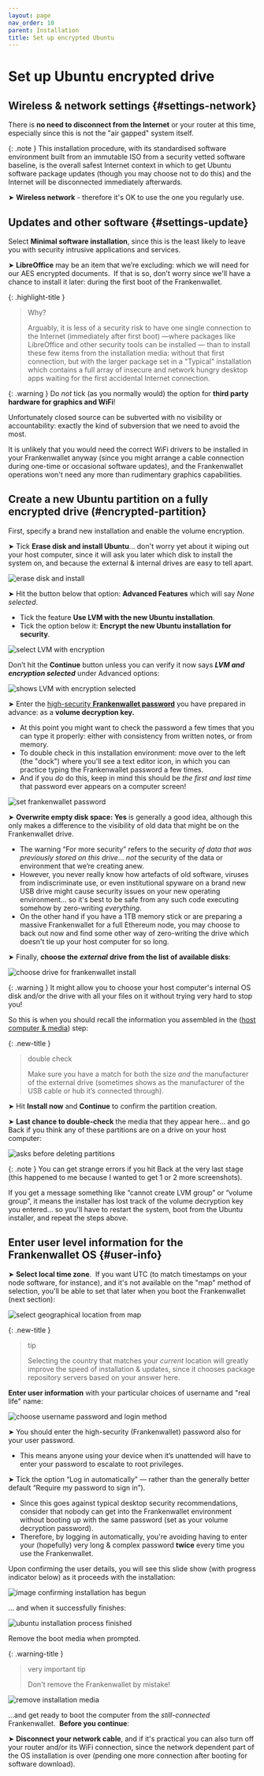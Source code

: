 ```yaml
---
layout: page
nav_order: 10
parent: Installation
title: Set up encrypted Ubuntu
---
```

# Set up Ubuntu encrypted drive

## Wireless & network settings {#settings-network}

There is **no need to disconnect from the Internet** or your router at this time, especially since this is not the "air gapped" system itself.

{: .note }
This installation procedure, with its standardised software environment built from an immutable ISO from a security vetted software baseline, is the overall safest Internet context in which to get Ubuntu software package updates (though you may choose not to do this) and the Internet will be disconnected immediately afterwards.

➤ **Wireless network** - therefore it's OK to use the one you regularly use.

## Updates and other software {#settings-update}

Select **Minimal software installation**, since this is the least likely to leave you with security intrusive applications and services.

➤ **LibreOffice** may be an item that we’re excluding: which we will need for our AES encrypted documents.  If that is so, don't worry since we'll have a chance to install it later: during the first boot of the Frankenwallet.

{: .highlight-title }
> Why?
>
> Arguably, it is less of a security risk to have one single connection to the Internet (immediately after first boot) —where packages like LibreOffice and other security tools can be installed — than to install these few items from the installation media: without that first connection, but with the larger package set in a "Typical" installation which contains a full array of insecure and network hungry desktop apps waiting for the first accidental Internet connection.

{: .warning }
Do *not* tick (as you normally would) the option for **third party hardware for graphics and WiFi**!

Unfortunately closed source can be subverted with no visibility or accountability: exactly the kind of subversion that we need to avoid the most.

It is unlikely that you would need the correct WiFi drivers to be installed in your Frankenwallet anyway (since you might arrange a cable connection during one-time or occasional software updates), and the Frankenwallet operations won't need any more than rudimentary graphics capabilities.

## Create a new Ubuntu partition on a fully encrypted drive (#encrypted-partition}

First, specify a brand new installation and enable the volume encryption.

➤ Tick **Erase disk and install Ubuntu**… don't worry yet about it wiping out your host computer, since it will ask you later which disk to install the system on, and because the external & internal drives are easy to tell apart.

![erase disk and install](/assets/images/011-erase-disk-and-install_cam.jpg)

➤ Hit the button below that option: **Advanced Features** which will say *None selected*.

- Tick the feature **Use LVM with the new Ubuntu installation**.
- Tick the option below it: **Encrypt the new Ubuntu installation for security**.

![select LVM with encryption](/assets/images/012-select-LVM-with-encryption_cam.jpg)

Don’t hit the **Continue** button unless you can verify it now says ***LVM and encryption selected*** under Advanced options:

![shows LVM with encryption selected](/assets/images/013-LVM-with-enryption-selected_cam.jpg)

➤ Enter the [high-security **Frankenwallet password**](/prepare/password-high) you have prepared in advance: as a **volume decryption key.**

- At this point you might want to check the password a few times that you can type it properly: either with consistency from written notes, or from memory.
- To double check in this installation environment: move over to the left (the "dock") where you'll see a text editor icon, in which you can practice typing the Frankenwallet password a few times.
- And if you *do* do this, keep in mind this should be *the first and last time* that password ever appears on a computer screen!

![set frankenwallet password](/assets/images/014-choose-volume-key_cam.jpg)

➤ **Overwrite empty disk space: Yes** is generally a good idea, although this only makes a difference to the visibility of old data that might be on the Frankenwallet drive.

- The warning “For more security” refers to the security *of data that was *previously* stored on this drive*… *not* the security of the data or environment that we’re creating anew.
- However, you never really know how artefacts of old software, viruses from indiscriminate use, or even institutional spyware on a brand new USB drive might cause security issues on your new operating environment… so it's best to be safe from any such code executing somehow by zero-writing *everything*.
- On the other hand if you have a 1TB memory stick or are preparing a massive Frankenwallet for a full Ethereum node, you may choose to back out now and find some other way of zero-writing the drive which doesn't tie up your host computer for so long.

➤ Finally, **choose the** ***external*** **drive from the list of available disks**:

![choose drive for frankenwallet install](/assets/images/015-choose-drive_cam.jpg)

{: .warning }
It might allow you to choose your host computer's internal OS disk and/or the drive with all your files on it without trying very hard to stop you!

So this is when you should recall the information you assembled in the ([host computer & media](/prepare/computer)) step:

{: .new-title }
> double check
>
> Make sure you have a match for both the size *and* the manufacturer of the external drive (sometimes shows as the manufacturer of the USB cable or hub it’s connected through).

➤ Hit **Install now** and **Continue** to confirm the partition creation.

➤ **Last chance to double-check** the media that they appear here… and go Back if you think any of these partitions are on a drive on your host computer:

![asks before deleting partitions](/assets/images/016-confirm-delete-old-partitions_cam.jpg)

{: .note }
You can get strange errors if you hit Back at the very last stage (this happened to me because I wanted to get 1 or 2 more screenshots).

If you get a message something like “cannot create LVM group” or “volume group”, it means the installer has lost track of the volume decryption key you entered… so you'll have to restart the system, boot from the Ubuntu installer, and repeat the steps above.

## Enter user level information for the Frankenwallet OS {#user-info}

➤ **Select local time zone**.  If you want UTC (to match timestamps on your node software, for instance), and it's not available on the "map" method of selection, you'll be able to set that later when you boot the Frankenwallet (next section):

![select geographical location from map](/assets/images/017-select-country-and-time-zone_cam.jpg)

{: .new-title }
> tip
>
> Selecting the country that matches your *current* location will greatly improve the speed of installation & updates, since it chooses package repository servers based on your answer here.

**Enter user information** with your particular choices of username and "real life" name:

![choose username password and login method](/assets/images/018-set-user-and-login-details_cam.jpg)

➤ You should enter the high-security (Frankenwallet) password also for your user password.

- This means anyone using your device when it’s unattended will have to enter your password to escalate to root privileges.

➤ Tick the option “Log in automatically” — rather than the generally better default “Require my password to sign in”).

- Since this goes against typical desktop security recommendations, consider that nobody can get into the Frankenwallet environment without booting up with the same password (set as your volume decryption password).
- Therefore, by logging in automatically, you're avoiding having to enter your (hopefully) very long & complex password **twice** every time you use the Frankenwallet.

Upon confirming the user details, you will see this slide show (with progress indicator below) as it proceeds with the installation:

![image confirming installation has begun](/assets/images/019-installation-under-way_cam.jpg)

… and when it successfully finishes:

![ubuntu installation process finished](/assets/images/020-installation-complete_cam.jpg)

Remove the boot media when prompted.

{: .warning-title }
> very important tip
>
> Don't remove the Frankenwallet by mistake!

![remove installation media](/assets/images/021-remove-install-media_cam.jpg)

...and get ready to boot the computer from the _still-connected_ Frankenwallet.  **Before you continue**:

➤ **Disconnect your network cable**, and if it's practical you can also turn off your router and/or its WiFi connection, since the network dependent part of the OS installation is over (pending one more connection after booting for software download).
